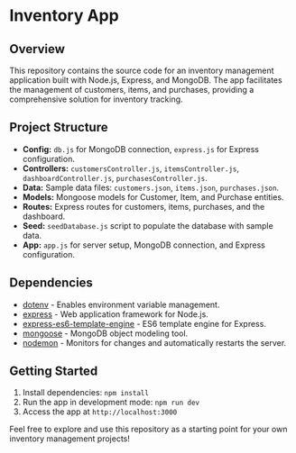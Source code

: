 # Inventory App

## Overview

This repository contains the source code for an inventory management application built with Node.js, Express, and MongoDB. The app facilitates the management of customers, items, and purchases, providing a comprehensive solution for inventory tracking.

## Project Structure

- **Config:** `db.js` for MongoDB connection, `express.js` for Express configuration.
- **Controllers:** `customersController.js`, `itemsController.js`, `dashboardController.js`, `purchasesController.js`.
- **Data:** Sample data files: `customers.json`, `items.json`, `purchases.json`.
- **Models:** Mongoose models for Customer, Item, and Purchase entities.
- **Routes:** Express routes for customers, items, purchases, and the dashboard.
- **Seed:** `seedDatabase.js` script to populate the database with sample data.
- **App:** `app.js` for server setup, MongoDB connection, and Express configuration.

## Dependencies

- [dotenv](https://www.npmjs.com/package/dotenv) - Enables environment variable management.
- [express](https://www.npmjs.com/package/express) - Web application framework for Node.js.
- [express-es6-template-engine](https://www.npmjs.com/package/express-es6-template-engine) - ES6 template engine for Express.
- [mongoose](https://www.npmjs.com/package/mongoose) - MongoDB object modeling tool.
- [nodemon](https://www.npmjs.com/package/nodemon) - Monitors for changes and automatically restarts the server.

## Getting Started

1. Install dependencies: `npm install`
2. Run the app in development mode: `npm run dev`
3. Access the app at `http://localhost:3000`

Feel free to explore and use this repository as a starting point for your own inventory management projects!
